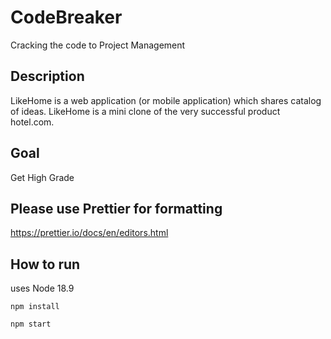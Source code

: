 # CodeBreaker

Cracking the code to Project Management

## Description
LikeHome is a web application (or mobile application) which shares catalog of ideas.  LikeHome is a 
mini clone of the very successful product hotel.com.

## Goal
Get High Grade

## Please use Prettier for formatting
https://prettier.io/docs/en/editors.html

## How to run

uses Node 18.9

``` npm install ```

``` npm start ```
